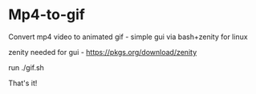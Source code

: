 # Mp4-to-gif
Convert mp4 video to animated gif - simple gui via bash+zenity for linux

zenity needed for gui - https://pkgs.org/download/zenity

run ./gif.sh

That's it!
